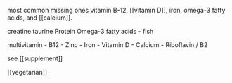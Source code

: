 most common missing ones
vitamin B-12, [[vitamin D]], iron, omega-3 fatty acids, and [[calcium]].

creatine
taurine
Protein
Omega-3 fatty acids
	- fish

multivitamin
	- B12
	- Zinc
	- Iron
	- Vitamin D
	- Calcium
	- Riboflavin / B2

see [[supplement]]

[[vegetarian]]
